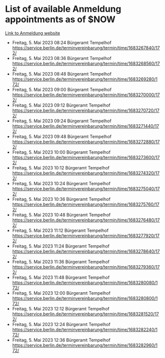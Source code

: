 # List of available Anmeldung appointments as of $NOW
[Link to Anmeldung website](https://service.berlin.de/terminvereinbarung/termin/tag.php?termin=1&anliegen[]=120686&dienstleisterlist=122210,122217,327316,122219,327312,122227,327314,122231,327346,122243,327348,122254,122252,329742,122260,329745,122262,329748,122271,327278,122273,327274,122277,327276,330436,122280,327294,122282,327290,122284,327292,122291,327270,122285,327266,122286,327264,122296,327268,150230,329760,122297,327286,122294,327284,122312,329763,122314,329775,122304,327330,122311,327334,122309,327332,317869,122281,327352,122279,329772,122283,122276,327324,122274,327326,122267,329766,122246,327318,122251,327320,122257,327322,122208,327298,122226,327300&herkunft=http%3A%2F%2Fservice.berlin.de%2Fdienstleistung%2F120686%2F)
- Freitag, 5. Mai 2023 08:24 Bürgeramt Tempelhof https://service.berlin.de/terminvereinbarung/termin/time/1683267840/172/
- Freitag, 5. Mai 2023 08:36 Bürgeramt Tempelhof https://service.berlin.de/terminvereinbarung/termin/time/1683268560/172/
- Freitag, 5. Mai 2023 08:48 Bürgeramt Tempelhof https://service.berlin.de/terminvereinbarung/termin/time/1683269280/172/
- Freitag, 5. Mai 2023 09:00 Bürgeramt Tempelhof https://service.berlin.de/terminvereinbarung/termin/time/1683270000/172/
- Freitag, 5. Mai 2023 09:12 Bürgeramt Tempelhof https://service.berlin.de/terminvereinbarung/termin/time/1683270720/172/
- Freitag, 5. Mai 2023 09:24 Bürgeramt Tempelhof https://service.berlin.de/terminvereinbarung/termin/time/1683271440/172/
- Freitag, 5. Mai 2023 09:48 Bürgeramt Tempelhof https://service.berlin.de/terminvereinbarung/termin/time/1683272880/172/
- Freitag, 5. Mai 2023 10:00 Bürgeramt Tempelhof https://service.berlin.de/terminvereinbarung/termin/time/1683273600/172/
- Freitag, 5. Mai 2023 10:12 Bürgeramt Tempelhof https://service.berlin.de/terminvereinbarung/termin/time/1683274320/172/
- Freitag, 5. Mai 2023 10:24 Bürgeramt Tempelhof https://service.berlin.de/terminvereinbarung/termin/time/1683275040/172/
- Freitag, 5. Mai 2023 10:36 Bürgeramt Tempelhof https://service.berlin.de/terminvereinbarung/termin/time/1683275760/172/
- Freitag, 5. Mai 2023 10:48 Bürgeramt Tempelhof https://service.berlin.de/terminvereinbarung/termin/time/1683276480/172/
- Freitag, 5. Mai 2023 11:12 Bürgeramt Tempelhof https://service.berlin.de/terminvereinbarung/termin/time/1683277920/172/
- Freitag, 5. Mai 2023 11:24 Bürgeramt Tempelhof https://service.berlin.de/terminvereinbarung/termin/time/1683278640/172/
- Freitag, 5. Mai 2023 11:36 Bürgeramt Tempelhof https://service.berlin.de/terminvereinbarung/termin/time/1683279360/172/
- Freitag, 5. Mai 2023 11:48 Bürgeramt Tempelhof https://service.berlin.de/terminvereinbarung/termin/time/1683280080/172/
- Freitag, 5. Mai 2023 12:00 Bürgeramt Tempelhof https://service.berlin.de/terminvereinbarung/termin/time/1683280800/172/
- Freitag, 5. Mai 2023 12:12 Bürgeramt Tempelhof https://service.berlin.de/terminvereinbarung/termin/time/1683281520/172/
- Freitag, 5. Mai 2023 12:24 Bürgeramt Tempelhof https://service.berlin.de/terminvereinbarung/termin/time/1683282240/172/
- Freitag, 5. Mai 2023 12:36 Bürgeramt Tempelhof https://service.berlin.de/terminvereinbarung/termin/time/1683282960/172/
